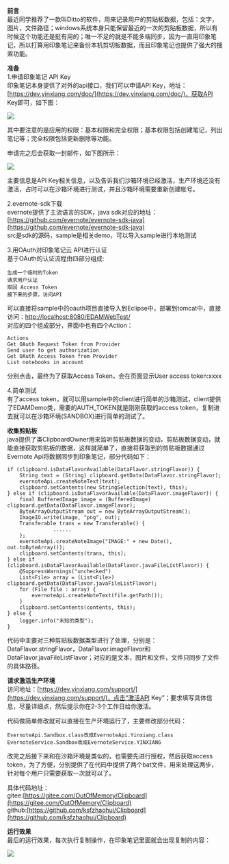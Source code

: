 ﻿**前言**  
最近同学推荐了一款叫Ditto的软件，用来记录用户的剪贴板数据，包括：文字，图片，文件路径；windows系统本身只能保留最近的一次的剪贴板数据，所以有时候这个功能还是挺有用的；唯一不足的就是不能多端同步，因为一直用印象笔记，所以打算用印象笔记来备份本机剪切板数据，而且印象笔记也提供了强大的搜索功能。

**准备**  
1.申请印象笔记 API Key  
印象笔记本身提供了对外的api接口，我们可以申请API Key，地址：[https://dev.yinxiang.com/doc/](https://dev.yinxiang.com/doc/)，获取API Key即可，如下图：

![](https://static.oschina.net/uploads/space/2017/1029/210746_iEY5_159239.png)

其中要注意的是应用的权限：基本权限和完全权限；基本权限包括创建笔记，列出笔记等；完全权限包括更新删除等功能。

申请完之后会获取一封邮件，如下图所示：

![](https://static.oschina.net/uploads/space/2017/1029/210811_u1yf_159239.png)

主要信息是API Key相关信息，以及告诉我们沙箱环境已经激活，生产环境还没有激活，占时可以在沙箱环境进行测试，并且沙箱环境需要重新创建帐号。

2.evernote-sdk下载  
evernote提供了主流语言的SDK，java sdk对应的地址：[https://github.com/evernote/evernote-sdk-java](https://github.com/evernote/evernote-sdk-java)  
src是sdk的源码，sample是相关demo，可以导入sample进行本地测试

3.用OAuth对印象笔记云 API进行认证  
基于OAuth的认证流程由四部分组成:

```
生成一个临时的Token
请求用户认证
取回 Access Token
接下来的步骤，访问API
```

可以直接将sample中的oauth项目直接导入到Eclipse中，部署到tomcat中，直接访问：[http://localhost:8080/EDAMWebTest/](http://localhost:8080/EDAMWebTest/)  
对应的四个组成部分，界面中也有四个Action：

```
Actions
Get OAuth Request Token from Provider
Send user to get authorization
Get OAuth Access Token from Provider
List notebooks in account
```

分别点击，最终为了获取Access Token，会在页面显示User access token:xxxx

4.简单测试  
有了access token，就可以用sample中的client进行简单的沙箱测试，client提供了EDAMDemo类，需要的AUTH_TOKEN就是刚刚获取的access token，复制进去就可以在沙箱环境(SANDBOX)进行简单的测试了。

**收集剪贴板**  
java提供了类ClipboardOwner用来监听剪贴板数据的变动，剪贴板数据变动，就能直接获取剪贴板的数据，这样就简单了，直接将获取到的剪贴板数据通过Evernote Api将数据同步到印象笔记，部分代码如下：

```
if (clipboard.isDataFlavorAvailable(DataFlavor.stringFlavor)) {
    String text = (String) clipboard.getData(DataFlavor.stringFlavor);
    evernoteApi.createNoteText(text);
    clipboard.setContents(new StringSelection(text), this);
} else if (clipboard.isDataFlavorAvailable(DataFlavor.imageFlavor)) {
    final BufferedImage image = (BufferedImage) clipboard.getData(DataFlavor.imageFlavor);
    ByteArrayOutputStream out = new ByteArrayOutputStream();
    ImageIO.write(image, "png", out);
    Transferable trans = new Transferable() {
               ......
    };
    evernoteApi.createNoteImage("IMAGE:" + new Date(), out.toByteArray());
    clipboard.setContents(trans, this);
} else if (clipboard.isDataFlavorAvailable(DataFlavor.javaFileListFlavor)) {
    @SuppressWarnings("unchecked")
    List<File> array = (List<File>) clipboard.getData(DataFlavor.javaFileListFlavor);
    for (File file : array) {
        evernoteApi.createNoteText(file.getPath());
    }
    clipboard.setContents(contents, this);
} else {
    logger.info("未知的类型");
}
```

代码中主要对三种剪贴板数据类型进行了处理，分别是：DataFlavor.stringFlavor，DataFlavor.imageFlavor和DataFlavor.javaFileListFlavor；对应的是文本，图片和文件，文件只同步了文件的具体路径。

**请求激活生产环境**  
访问地址：[https://dev.yinxiang.com/support/](https://dev.yinxiang.com/support/)，点击“激活API Key”；要求填写具体信息，尽量详细点，然后提示你在2-3个工作日给你激活。

代码做简单修改就可以直接在生产环境运行了，主要修改部分代码：

```
EvernoteApi.Sandbox.class改成EvernoteApi.Yinxiang.class
EvernoteService.Sandbox改成EvernoteService.YINXIANG
```

改完之后接下来和在沙箱环境是类似的，也需要先进行授权，然后获取access token，为了方便，分别提供了在代码中提供了两个bat文件，用来处理这两步，针对每个用户只需要获取一次就可以了。

具体代码地址：  
gitee:[https://gitee.com/OutOfMemory/Clipboard](https://gitee.com/OutOfMemory/Clipboard)  
github:[https://github.com/ksfzhaohui/Clipboard](https://github.com/ksfzhaohui/Clipboard)

**运行效果**  
最后的运行效果，每次执行复制操作，在印象笔记里面就会出现复制的内容：

![](https://static.oschina.net/uploads/space/2017/1029/211057_tuVo_159239.png)